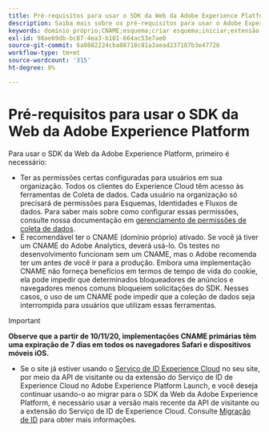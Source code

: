 ```yaml
---
title: Pré-requisitos para usar o SDK da Web da Adobe Experience Platform
description: Saiba mais sobre os pré-requisitos para usar o Adobe Experience Platform Web SDK.
keywords: domínio próprio;CNAME;esquema;criar esquema;iniciar;extensão sdk da web da aep;extensão;id de configuração;ferramenta de configuração;elemento de dados;criar elemento de dados;Objeto XDM;sendEvent;enviar Evento;
exl-id: 98ae69db-bc87-4ea3-b101-664ac53e7ae0
source-git-commit: 6a9882224cba08718c81a3aead237107b3e47726
workflow-type: tm+mt
source-wordcount: '315'
ht-degree: 0%

---
```


# Pré-requisitos para usar o SDK da Web da Adobe Experience Platform

Para usar o SDK da Web da Adobe Experience Platform, primeiro é necessário:

- Ter as permissões certas configuradas para usuários em sua organização. Todos os clientes do Experience Cloud têm acesso às ferramentas de Coleta de dados. Cada usuário na organização só precisará de permissões para Esquemas, Identidades e Fluxos de dados. Para saber mais sobre como configurar essas permissões, consulte nossa documentação em [gerenciamento de permissões de coleta de dados](https://experienceleague.adobe.com/docs/experience-platform/collection/permissions.html?lang=en).
- É recomendável ter o CNAME (domínio próprio) ativado. Se você já tiver um CNAME do Adobe Analytics, deverá usá-lo. Os testes no desenvolvimento funcionam sem um CNAME, mas o Adobe recomenda ter um antes de você ir para a produção. Embora uma implementação CNAME não forneça benefícios em termos de tempo de vida do cookie, ela pode impedir que determinados bloqueadores de anúncios e navegadores menos comuns bloqueiem solicitações do SDK. Nesses casos, o uso de um CNAME pode impedir que a coleção de dados seja interrompida para usuários que utilizam essas ferramentas.

>[!IMPORTANT]
>
>**Observe que a partir de 10/11/20, implementações CNAME primárias têm uma expiração de 7 dias em todos os navegadores Safari e dispositivos móveis iOS.**

- Se o site já estiver usando o [Serviço de ID Experience Cloud](https://experienceleague.adobe.com/docs/experience-platform/edge/identity/overview.html) no seu site, por meio da API de visitante ou da extensão do Serviço de ID de Experience Cloud no Adobe Experience Platform Launch, e você deseja continuar usando-o ao migrar para o SDK da Web da Adobe Experience Platform, é necessário usar a versão mais recente da API de visitante ou a extensão do Serviço de ID de Experience Cloud. Consulte [Migração de ID](https://experienceleague.adobe.com/docs/experience-platform/edge/identity/overview.html?lang=en#identity) para obter mais informações.
